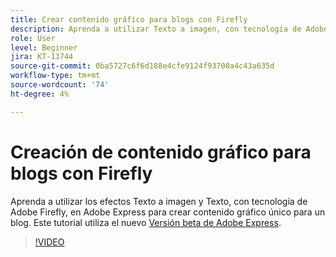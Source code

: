 ```yaml
---
title: Crear contenido gráfico para blogs con Firefly
description: Aprenda a utilizar Texto a imagen, con tecnología de Adobe Firefly, en Adobe Express para crear contenido gráfico único para un blog
role: User
level: Beginner
jira: KT-13744
source-git-commit: 0ba5727c6f6d188e4cfe9124f93700a4c43a635d
workflow-type: tm+mt
source-wordcount: '74'
ht-degree: 4%

---
```


# Creación de contenido gráfico para blogs con Firefly

Aprenda a utilizar los efectos Texto a imagen y Texto, con tecnología de Adobe Firefly, en Adobe Express para crear contenido gráfico único para un blog. Este tutorial utiliza el nuevo [Versión beta de Adobe Express](https://www.adobe.com/express/).

>[!VIDEO](https://video.tv.adobe.com/v/3422408?quality=12&learn=on&hidetitle=true)
